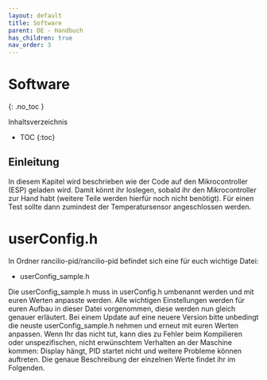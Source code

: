 ```yaml
---
layout: default
title: Software
parent: DE - Handbuch
has_children: true
nav_order: 3
---
```


# Software
{: .no_toc }

Inhaltsverzeichnis

* TOC
{:toc}

## Einleitung

In diesem Kapitel wird beschrieben wie der Code auf den Mikrocontroller (ESP) geladen wird. Damit könnt ihr loslegen, sobald ihr den Mikrocontroller zur Hand habt (weitere Teile werden hierfür noch nicht benötigt). Für einen Test sollte dann zumindest der Temperatursensor angeschlossen werden.

# userConfig.h
In Ordner rancilio-pid/rancilio-pid befindet sich eine für euch wichtige Datei: 
* userConfig_sample.h

Die userConfig_sample.h muss in userConfig.h umbenannt werden und mit euren Werten anpasste werden. 
Alle wichtigen Einstellungen werden für euren Aufbau in dieser Datei vorgenommen, diese werden nun gleich genauer erläutert.
Bei einem Update auf eine neuere Version bitte unbedingt die neuste userConfig_sample.h nehmen und erneut mit euren Werten anpassen.
Wenn Ihr das nicht tut, kann dies zu Fehler beim Kompilieren oder unspezifischen, nicht erwünschtem Verhalten an der Maschine kommen: Display hängt, PID startet nicht und weitere Probleme können auftreten. 
Die genaue Beschreibung der einzelnen Werte findet ihr im Folgenden.